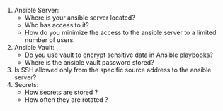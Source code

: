 
1. Ansible Server:
    - Where is your ansible server located? 
    - Who has access to it? 
    - How do you minimize the access to the ansible server to a limited number of users.
2. Ansible Vault:
    - Do you use vault to encrypt sensitive data in Ansible playbooks?
    - Where is the ansible vault password stored?
3. Is SSH allowed only from the specific source address to the ansible server?
4. Secrets:
    - How secrets are stored ?
    - How often they are rotated ?
